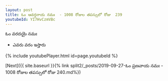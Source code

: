 ```yaml
---
layout: post
title: ఓం ఆవర్తనాయ నమః  - 1008 రోజుల తపస్సులో రోజు  239
youtubeId: YI7HvCzmVBc
---
```

 
 
 ఓం వరదయై నమః  
 
 -  ఎవరు వరం ఇస్తారు 
 
  
 
  
 
 
 
 
 
 


{% include youtubePlayer.html id=page.youtubeId %}
 
[Next]({{ site.baseurl }}{% link  split2/_posts/2019-09-27-ఓం ప్రణవాయ నమః  - 1008 రోజుల తపస్సులో రోజు  240.md%})
 
